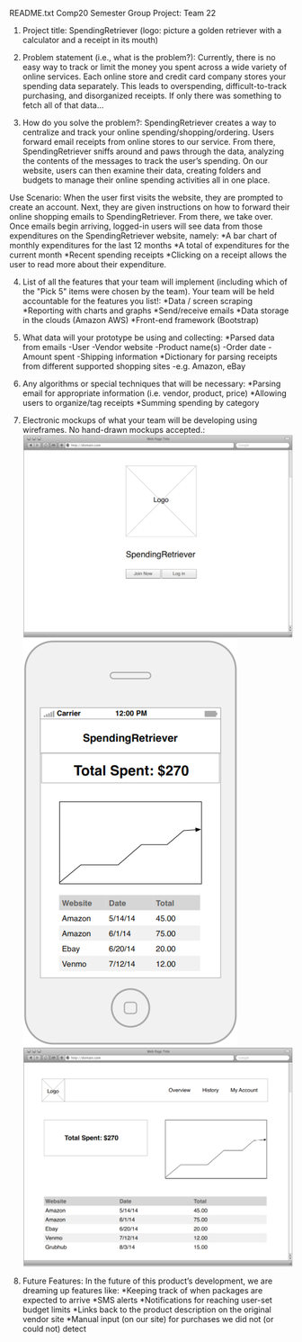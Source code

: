 [mockup1]: login_wireframe_001.png
[mockup2]: mobile_wireframe_001.png
[mockup3]: website_wireframe_001.png

README.txt
Comp20 Semester Group Project: Team 22 

1. Project title: SpendingRetriever (logo: picture a golden retriever with a calculator and a receipt in its mouth)

2. Problem statement (i.e., what is the problem?): Currently, there is no easy way to track or limit the money you spent across a wide variety of online services. Each online store and credit card company stores your spending data separately. This leads to overspending, difficult-to-track purchasing, and disorganized receipts. If only there was something to fetch all of that data...

3. How do you solve the problem?: SpendingRetriever creates a way to centralize and track your online spending/shopping/ordering. Users forward email receipts from online stores to our service. From there, SpendingRetriever sniffs around and paws through the data, analyzing the contents of the messages to track the user’s spending. On our website, users can then examine their data, creating folders and budgets to manage their online spending activities all in one place.

Use Scenario: When the user first visits the website, they are prompted to create an account. Next, they are given instructions on how to forward their online shopping emails to SpendingRetriever. From there, we take over. Once emails begin arriving, logged-in users will see data from those expenditures on the SpendingRetriever website, namely:
    *A bar chart of monthly expenditures for the last 12 months
    *A total of expenditures for the current month
    *Recent spending receipts 
    *Clicking on a receipt allows the user to read more about their expenditure.

4. List of all the features that your team will implement (including which of the "Pick 5" items were chosen by the team). Your team will be held accountable for the features you list!: 
    *Data / screen scraping
    *Reporting with charts and graphs
    *Send/receive emails
    *Data storage in the clouds (Amazon AWS)
    *Front-end framework (Bootstrap)
    
5. What data will your prototype be using and collecting: 
    *Parsed data from emails
        -User
        -Vendor website
        -Product name(s)
        -Order date
        -Amount spent
        -Shipping information
    *Dictionary for parsing receipts from different supported shopping sites
        -e.g. Amazon, eBay

6. Any algorithms or special techniques that will be necessary: 
    *Parsing email for appropriate information (i.e. vendor, product, price)
    *Allowing users to organize/tag receipts
    *Summing spending by category

7. Electronic mockups of what your team will be developing using wireframes. No hand-drawn mockups accepted.:
![Computer Generated Mock-Ups][mockup1]
![Computer Generated Mock-Ups][mockup2]
![Computer Generated Mock-Ups][mockup3]


8. Future Features: In the future of this product’s development, we are dreaming up features like:
    *Keeping track of when packages are expected to arrive
    *SMS alerts
    *Notifications for reaching user-set budget limits
    *Links back to the product description on the original vendor site
    *Manual input (on our site) for purchases we did not (or could not) detect

